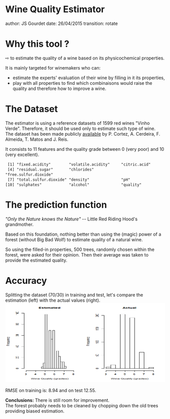 Wine Quality Estimator
========================================================
author: JS Gourdet
date: 26/04/2015
transition: rotate

Why this tool ?
========================================================

&#x21e8; to estimate the quality of a wine based on its physicochemical properties.
  
It is mainly targeted for winemakers who can:  
- estimate the experts' evaluation of their wine by filling in it its properties,
- play with all properties to find which combinaisons would raise the quality and therefore how to improve a wine. 

The Dataset
========================================================

The estimator is using a reference datasets of 1599 red wines "Vinho Verde". Therefore, it should be used only to estimate such type of wine.  
The dataset has been made publicly [available](https://archive.ics.uci.edu/ml/datasets/Wine+Quality) by P. Cortez, A. Cerdeira, F. Almeida, T. Matos and J. Reis.
  
It consists to 11 features and the quality grade between 0 (very poor) and 10 (very excellent).


```
 [1] "fixed.acidity"        "volatile.acidity"     "citric.acid"         
 [4] "residual.sugar"       "chlorides"            "free.sulfur.dioxide" 
 [7] "total.sulfur.dioxide" "density"              "pH"                  
[10] "sulphates"            "alcohol"              "quality"             
```


The prediction function
========================================================
*"Only the Nature knows the Nature"* -- Little Red Riding Hood's grandmother.  
  
Based on this foundation, nothing better than using the (magic) power of a forest (without Big Bad Wolf) to estimate quality of a natural wine.

So using the filled-in properties, 500 trees, randomly chosen within the forest, were asked for their opinion. Then their average was taken to provide the estimated quality.

Accuracy
========================================================
Splitting the dataset (70/30) in training and test, let's compare the estimation (left) with the actual values (right).  
<img src="winequality-figure/graph-1.png" title="plot of chunk graph" alt="plot of chunk graph" width="800px" height="250px" />
  
RMSE on training is: 8.94 and on test 12.55.  
  
**Conclusions:** There is still room for improvement.  
The forest probably needs to be cleaned by chopping down the old trees providing biased estimation.
